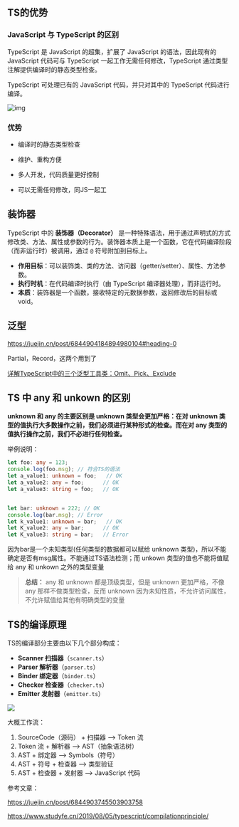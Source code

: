 ## TS的优势

### JavaScript 与 TypeScript 的区别

TypeScript 是 JavaScript 的超集，扩展了 JavaScript 的语法，因此现有的 JavaScript 代码可与 TypeScript 一起工作无需任何修改，TypeScript 通过类型注解提供编译时的静态类型检查。

TypeScript 可处理已有的 JavaScript 代码，并只对其中的 TypeScript 代码进行编译。

![img](https://www.runoob.com/wp-content/uploads/2019/01/ts-2020-11-26-1.png)

### 优势

* 编译时的静态类型检查

* 维护、重构方便
* 多人开发，代码质量更好控制
* 可以无需任何修改，同JS一起工

## 装饰器

TypeScript 中的 **装饰器（Decorator）** 是一种特殊语法，用于通过声明式的方式修改类、方法、属性或参数的行为。装饰器本质上是一个函数，它在代码编译阶段（而非运行时）被调用，通过 `@` 符号附加到目标上。

- **作用目标**：可以装饰类、类的方法、访问器（getter/setter）、属性、方法参数。
- **执行时机**：在代码编译时执行（由 TypeScript 编译器处理），而非运行时。
- **本质**：装饰器是一个函数，接收特定的元数据参数，返回修改后的目标或 void。

## 泛型

https://juejin.cn/post/6844904184894980104#heading-0

Partial，Record，这两个用到了

[详解TypeScript中的三个泛型工具类：Omit、Pick、Exclude](https://github.com/FE-wuhao/TrivialKnowledge/issues/13)

## TS 中 any 和 unkown 的区别

**unknown 和 any 的主要区别是 unknown 类型会更加严格：在对 unknown 类型的值执行大多数操作之前，我们必须进行某种形式的检查。而在对 any 类型的值执行操作之前，我们不必进行任何检查。**

举例说明：

```ts
let foo: any = 123;
console.log(foo.msg); // 符合TS的语法
let a_value1: unknown = foo;   // OK
let a_value2: any = foo;      // OK
let a_value3: string = foo;   // OK


let bar: unknown = 222; // OK 
console.log(bar.msg); // Error
let k_value1: unknown = bar;   // OK
let K_value2: any = bar;      // OK
let K_value3: string = bar;   // Error
```

因为bar是一个未知类型(任何类型的数据都可以赋给 unknown 类型)，所以不能确定是否有msg属性。不能通过TS语法检测；而 unkown 类型的值也不能将值赋给 any 和 unkown 之外的类型变量

> **总结：** any 和 unknown 都是顶级类型，但是 unknown 更加严格，不像 any 那样不做类型检查，反而 unknown 因为未知性质，不允许访问属性，不允许赋值给其他有明确类型的变量

## TS的编译原理

TS的编译部分主要由以下几个部分构成：

- **Scanner 扫描器**（`scanner.ts`）
- **Parser 解析器**（`parser.ts`）
- **Binder 绑定器**（`binder.ts`）
- **Checker 检查器**（`checker.ts`）
- **Emitter 发射器**（`emitter.ts`）

![](https://user-gold-cdn.xitu.io/2018/12/21/167d0e3f4f7cb536?imageView2/0/w/1280/h/960/format/webp/ignore-error/1)

大概工作流：

1. SourceCode（源码） + 扫描器 --> Token 流
2. Token 流 + 解析器 --> AST（抽象语法树）
3. AST + 绑定器 --> Symbols（符号）
4. AST + 符号 + 检查器 --> 类型验证
5. AST + 检查器 + 发射器 --> JavaScript 代码

参考文章：

https://juejin.cn/post/6844903745503903758

https://www.studyfe.cn/2019/08/05/typescript/compilationprinciple/